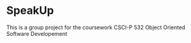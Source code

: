 # SpeakUp
This is a group project for the coursework CSCI-P 532 Object Oriented Software Developement
